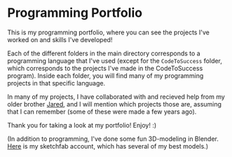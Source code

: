# Programming Portfolio

This is my programming portfolio, where you can see the projects I've worked on and skills I've developed!

Each of the different folders in the main directory corresponds to a programming language that I've used (except for the `CodeToSuccess` folder, which corresponds to the projects I've made in the CodeToSuccess program). Inside each folder, you will find many of my programming projects in that specific language.

In many of my projects, I have collaborated with and recieved help from my older brother [Jared](https://github.com/jaredly), and I will mention which projects those are, assuming that I can remember (some of these were made a few years ago).

Thank you for taking a look at my portfolio! Enjoy! :)

(In addition to programming, I've done some fun 3D-modeling in Blender. [Here](https://sketchfab.com/shadowfire168) is my sketchfab account, which has several of my best models.)
